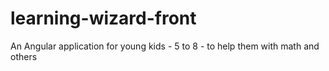 # learning-wizard-front
An Angular application for young kids - 5 to 8 - to help them with math and others
